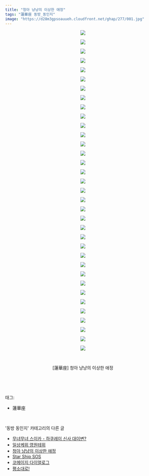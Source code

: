 ```yaml
---
title: "청아 냥냥의 이상한 애정"
tags: "蓮華座 동방_동인지"
image: "https://d28m3gpsoauueh.cloudfront.net/ghap/277/001.jpg"
---
```

<div class="article">
<p style="text-align: center; clear: none; float: none;"><img src="{{ site.imgserver4 }}/ghap/277/001.jpg"/></p>
<p style="text-align: center; clear: none; float: none;"><img src="{{ site.imgserver4 }}/ghap/277/002.jpg"/></p>
<p style="text-align: center; clear: none; float: none;"><img src="{{ site.imgserver4 }}/ghap/277/003.jpg"/></p>
<p style="text-align: center; clear: none; float: none;"><img src="{{ site.imgserver4 }}/ghap/277/004.jpg"/></p>
<p style="text-align: center; clear: none; float: none;"><img src="{{ site.imgserver4 }}/ghap/277/005.jpg"/></p>
<p style="text-align: center; clear: none; float: none;"><img src="{{ site.imgserver4 }}/ghap/277/006.jpg"/></p>
<p style="text-align: center; clear: none; float: none;"><img src="{{ site.imgserver4 }}/ghap/277/007.jpg"/></p>
<p style="text-align: center; clear: none; float: none;"><img src="{{ site.imgserver4 }}/ghap/277/008.jpg"/></p>
<p style="text-align: center; clear: none; float: none;"><img src="{{ site.imgserver4 }}/ghap/277/009.jpg"/></p>
<p style="text-align: center; clear: none; float: none;"><img src="{{ site.imgserver4 }}/ghap/277/010.jpg"/></p>
<p style="text-align: center; clear: none; float: none;"><img src="{{ site.imgserver4 }}/ghap/277/011.jpg"/></p>
<p style="text-align: center; clear: none; float: none;"><img src="{{ site.imgserver4 }}/ghap/277/012.jpg"/></p>
<p style="text-align: center; clear: none; float: none;"><img src="{{ site.imgserver4 }}/ghap/277/013.jpg"/></p>
<p style="text-align: center; clear: none; float: none;"><img src="{{ site.imgserver4 }}/ghap/277/014.jpg"/></p>
<p style="text-align: center; clear: none; float: none;"><img src="{{ site.imgserver4 }}/ghap/277/015.jpg"/></p>
<p style="text-align: center; clear: none; float: none;"><img src="{{ site.imgserver4 }}/ghap/277/016.jpg"/></p>
<p style="text-align: center; clear: none; float: none;"><img src="{{ site.imgserver4 }}/ghap/277/017.jpg"/></p>
<p style="text-align: center; clear: none; float: none;"><img src="{{ site.imgserver4 }}/ghap/277/018.jpg"/></p>
<p style="text-align: center; clear: none; float: none;"><img src="{{ site.imgserver4 }}/ghap/277/019.jpg"/></p>
<p style="text-align: center; clear: none; float: none;"><img src="{{ site.imgserver4 }}/ghap/277/020.jpg"/></p>
<p style="text-align: center; clear: none; float: none;"><img src="{{ site.imgserver4 }}/ghap/277/021.jpg"/></p>
<p style="text-align: center; clear: none; float: none;"><img src="{{ site.imgserver4 }}/ghap/277/022.jpg"/></p>
<p style="text-align: center; clear: none; float: none;"><img src="{{ site.imgserver4 }}/ghap/277/023.jpg"/></p>
<p style="text-align: center; clear: none; float: none;"><img src="{{ site.imgserver4 }}/ghap/277/024.jpg"/></p>
<p style="text-align: center; clear: none; float: none;"><img src="{{ site.imgserver4 }}/ghap/277/025.jpg"/></p>
<p style="text-align: center; clear: none; float: none;"><img src="{{ site.imgserver4 }}/ghap/277/026.jpg"/></p>
<p style="text-align: center; clear: none; float: none;"><img src="{{ site.imgserver4 }}/ghap/277/027.jpg"/></p>
<p style="text-align: center; clear: none; float: none;"><img src="{{ site.imgserver4 }}/ghap/277/028.jpg"/></p>
<p style="text-align: center; clear: none; float: none;"><img src="{{ site.imgserver4 }}/ghap/277/029.jpg"/></p>
<p style="text-align: center; clear: none; float: none;"><img src="{{ site.imgserver4 }}/ghap/277/030.jpg"/></p>
<p style="text-align: center; clear: none; float: none;"><img src="{{ site.imgserver4 }}/ghap/277/031.jpg"/></p>
<p style="text-align: center; clear: none; float: none;"><img src="{{ site.imgserver4 }}/ghap/277/032.jpg"/></p>
<p style="text-align: center; clear: none; float: none;"><img src="{{ site.imgserver4 }}/ghap/277/033.jpg"/></p>
<p style="text-align: center; clear: none; float: none;"><img src="{{ site.imgserver4 }}/ghap/277/034.jpg"/></p>
<p style="text-align: center; clear: none; float: none;"><img src="{{ site.imgserver4 }}/ghap/277/035.jpg"/></p>
<p style="text-align: center; clear: none; float: none;"><br/></p>
<p style="text-align: center; clear: none; float: none;">[蓮華座] 청아 냥냥의 이상한 애정</p>
<p><br/></p>
</div><br/>
<div class="tagTrail">
<p>태그: </p>
<ul>
<li>蓮華座</li>
</ul>
</div><br/>
<div class="another">
<p>'동방 동인지' 카테고리의 다른 글</p>
<ul>
<li><a href="/ghap_279">무녀무녀 스이카 - 하쿠레이 신사 대이변?</a></li>
<li><a href="/ghap_278">일상케위 영원테위</a></li>
<li><a href="/ghap_277">청아 냥냥의 이상한 애정</a></li>
<li><a href="/ghap_276">Star Ship SOS</a></li>
<li><a href="/ghap_275">코메이지 다이얼로그</a></li>
<li><a href="/ghap_274">평소대로!</a></li>
</ul>
</div><br/>
<div class="cb_module cb_fluid">
<div class="cb_wrt cb_profile">
</div><!-- commentList close -->
</div><br/>
